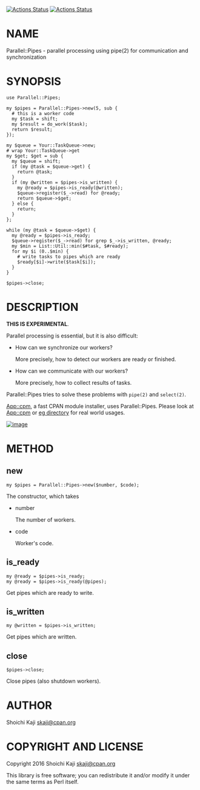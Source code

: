 [![Actions Status](https://github.com/skaji/Parallel-Pipes/workflows/linux/badge.svg)](https://github.com/skaji/Parallel-Pipes/actions)
[![Actions Status](https://github.com/skaji/Parallel-Pipes/workflows/windows/badge.svg)](https://github.com/skaji/Parallel-Pipes/actions)

# NAME

Parallel::Pipes - parallel processing using pipe(2) for communication and synchronization

# SYNOPSIS

    use Parallel::Pipes;

    my $pipes = Parallel::Pipes->new(5, sub {
      # this is a worker code
      my $task = shift;
      my $result = do_work($task);
      return $result;
    });

    my $queue = Your::TaskQueue->new;
    # wrap Your::TaskQueue->get
    my $get; $get = sub {
      my $queue = shift;
      if (my @task = $queue->get) {
        return @task;
      }
      if (my @written = $pipes->is_written) {
        my @ready = $pipes->is_ready(@written);
        $queue->register($_->read) for @ready;
        return $queue->$get;
      } else {
        return;
      }
    };

    while (my @task = $queue->$get) {
      my @ready = $pipes->is_ready;
      $queue->register($_->read) for grep $_->is_written, @ready;
      my $min = List::Util::min($#task, $#ready);
      for my $i (0..$min) {
        # write tasks to pipes which are ready
        $ready[$i]->write($task[$i]);
      }
    }

    $pipes->close;

# DESCRIPTION

**THIS IS EXPERIMENTAL**.

Parallel processing is essential, but it is also difficult:

- How can we synchronize our workers?

    More precisely, how to detect our workers are ready or finished.

- How can we communicate with our workers?

    More precisely, how to collect results of tasks.

Parallel::Pipes tries to solve these problems with `pipe(2)` and `select(2)`.

[App::cpm](https://metacpan.org/pod/App::cpm), a fast CPAN module installer, uses Parallel::Pipes.
Please look at [App::cpm](https://github.com/skaji/cpm/blob/master/lib/App/cpm.pm)
or [eg directory](https://github.com/skaji/Parallel-Pipes/tree/master/eg) for real world usages.

<div>
    <a href="https://raw.githubusercontent.com/skaji/Parallel-Pipes/master/author/image.png"><img src="https://raw.githubusercontent.com/skaji/Parallel-Pipes/master/author/image.png" alt="image" class="img-responsive"></a>
</div>

# METHOD

## new

    my $pipes = Parallel::Pipes->new($number, $code);

The constructor, which takes

- number

    The number of workers.

- code

    Worker's code.

## is\_ready

    my @ready = $pipes->is_ready;
    my @ready = $pipes->is_ready(@pipes);

Get pipes which are ready to write.

## is\_written

    my @written = $pipes->is_written;

Get pipes which are written.

## close

    $pipes->close;

Close pipes (also shutdown workers).

# AUTHOR

Shoichi Kaji <skaji@cpan.org>

# COPYRIGHT AND LICENSE

Copyright 2016 Shoichi Kaji <skaji@cpan.org>

This library is free software; you can redistribute it and/or modify
it under the same terms as Perl itself.
